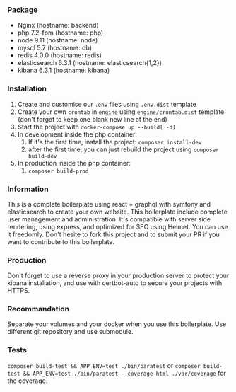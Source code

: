 ### Package

 - Nginx (hostname: backend)
 - php 7.2-fpm (hostname: php)
 - node 9.11 (hostname: node)
 - mysql 5.7 (hostname: db)
 - redis 4.0.0 (hostname: redis)
 - elasticsearch 6.3.1 (hostname: elasticsearch{1,2})
 - kibana 6.3.1 (hostname: kibana)

### Installation

1. Create and customise our `.env` files using `.env.dist` template
2. Create your own `crontab` in `engine` using `engine/crontab.dist` template (don't forget to keep one blank new line at the end)
3. Start the project with `docker-compose up --build[ -d]`
4. In development inside the php container:
	1. If it's the first time, install the project: `composer install-dev`
	2. after the first time, you can just rebuild the project using `composer build-dev`
5. In production inside the php container:
	1. `composer build-prod`

### Information

This is a complete boilerplate using react + graphql with symfony and elasticsearch to create your own website.
This boilerplate include complete user management and administration.
It's compatible with server side rendering, using express, and optimized for SEO using Helmet.
You can use it freedomly.
Don't hesite to fork this project and to submit your PR if you want to contribute to this boilerplate.

### Production

Don't forget to use a reverse proxy in your production server to protect your kibana installation, and use with certbot-auto to secure your projects with HTTPS.

### Recommandation

Separate your volumes and your docker when you use this boilerplate. Use different git repository and use submodule.

### Tests

`composer build-test && APP_ENV=test ./bin/paratest` or `composer build-test && APP_ENV=test ./bin/paratest --coverage-html ./var/coverage` for the coverage.
